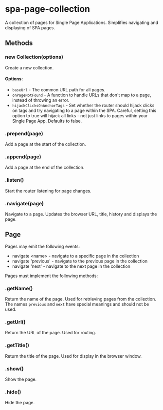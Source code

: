 # spa-page-collection

A collection of pages for Single Page Applications. Simplifies navigating and displaying of SPA pages.

## Methods

### new Collection(options)

Create a new collection.

#### Options:

- `baseUrl` - The common URL path for all pages.
- `onPageNotFound` - A function to handle URLs that don't map to a page, instead of throwing an error.
- `hijackClicksOnAnchorTags` - Set whether the router should hijack clicks on <a/> tags and try navigating to a page 
within the SPA. Careful, setting this option to true will hijack all links - not just links to pages within your Single Page App. Defaults to false.

### .prepend(page)

Add a page at the start of the collection.

### .append(page)

Add a page at the end of the collection.

### .listen()

Start the router listening for page changes.

### .navigate(page)

Navigate to a page. Updates the browser URL, title, history and displays the page.

## Page

Pages may emit the following events:

- navigate &lt;name&gt; - navigate to a specific page in the collection
- navigate 'previous' - navigate to the previous page in the collection
- navigate 'next' - navigate to the next page in the collection

Pages must implement the following methods:

### .getName()

Return the name of the page. Used for retrieving pages from the collection. The names `previous` and `next` have special meanings and should not be used.

### .getUrl()

Return the URL of the page. Used for routing.

### .getTitle()

Return the title of the page. Used for display in the browser window.

### .show()

Show the page.

### .hide()

Hide the page.